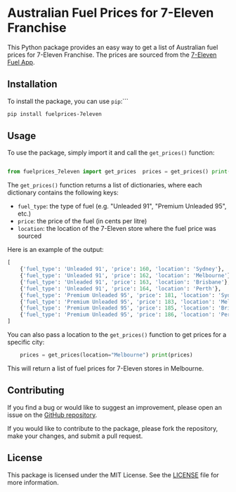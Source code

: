 Australian Fuel Prices for 7-Eleven Franchise
=============================================

This Python package provides an easy way to get a list of Australian fuel prices for 7-Eleven Franchise. The prices are sourced from the [7-Eleven Fuel App](https://www.7eleven.com.au/fuel-app).

Installation
------------

To install the package, you can use `pip`:```

```bash
pip install fuelprices-7eleven

```

Usage
-----

To use the package, simply import it and call the `get_prices()` function:

```python

from fuelprices_7eleven import get_prices  prices = get_prices() print(prices)

```

The `get_prices()` function returns a list of dictionaries, where each dictionary contains the following keys:

* `fuel_type`: the type of fuel (e.g. "Unleaded 91", "Premium Unleaded 95", etc.)
* `price`: the price of the fuel (in cents per litre)
* `location`: the location of the 7-Eleven store where the fuel price was sourced

Here is an example of the output:

```python
[
    {'fuel_type': 'Unleaded 91', 'price': 160, 'location': 'Sydney'},
    {'fuel_type': 'Unleaded 91', 'price': 162, 'location': 'Melbourne'},
    {'fuel_type': 'Unleaded 91', 'price': 163, 'location': 'Brisbane'},
    {'fuel_type': 'Unleaded 91', 'price': 164, 'location': 'Perth'},
    {'fuel_type': 'Premium Unleaded 95', 'price': 181, 'location': 'Sydney'},
    {'fuel_type': 'Premium Unleaded 95', 'price': 183, 'location': 'Melbourne'},
    {'fuel_type': 'Premium Unleaded 95', 'price': 185, 'location': 'Brisbane'},
    {'fuel_type': 'Premium Unleaded 95', 'price': 186, 'location': 'Perth'}
]
```

You can also pass a location to the `get_prices()` function to get prices for a specific city:

```python
    prices = get_prices(location="Melbourne") print(prices)
```

This will return a list of fuel prices for 7-Eleven stores in Melbourne.

Contributing
------------

If you find a bug or would like to suggest an improvement, please open an issue on the [GitHub repository](https://github.com/bwhite/fuelprices-7eleven).

If you would like to contribute to the package, please fork the repository, make your changes, and submit a pull request.

License
-------

This package is licensed under the MIT License. See the [LICENSE](LICENSE) file for more information.